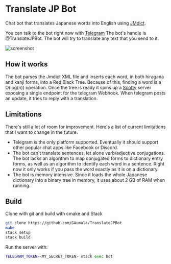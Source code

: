 # Translate JP Bot

Chat bot that translates Japanese words into English using [JMdict](http://edrdg.org/jmdict/j_jmdict.html).

You can talk to the bot right now with [Telegram](https://telegram.org/) The bot's handle is @TranslateJPBot. The bot will try to translate any text that you send to it.

![screenshot](https://user-images.githubusercontent.com/5729175/31618760-70f4b0c8-b258-11e7-86d3-25b3623d1024.jpeg)

## How it works

The bot parses the Jmdict XML file and inserts each word, in both hiragana and kanji forms, into a Red Black Tree. Because of this, finding a word is a O(log(n)) operation. Once the tree is ready it spins up a [Scotty](https://github.com/scotty-web/scotty) server exposing a single endpoint for the telegram Webhook. When telegram posts an update, it tries to reply with a translation.

## Limitations

There's still a lot of room for improvement. Here's a list of current limitations that I want to change in the future.

- Telegram is the only platform supported. Eventually it should support other popular chat apps like Facebook or Discord.
- The bot can't translate sentences, let alone verb/adjective conjugations. The bot lacks an algorithm to map conjugated forms to dictionary entry forms, as well as an algorithm to identify each word in a sentence. Right now it only works if you pass the word exactly as it is on a dictionary.
- The bot is memory intensive. Since it loads the whole Japanese dictionary into a binary tree in memory, it uses about 2 GB of RAM when running.


## Build

Clone with git and build with cmake and Stack
``` bash
git clone https://github.com/GAumala/TranslateJPBot
make
stack setup
stack build
```

Run the server with:

``` bash
TELEGRAM_TOKEN=<MY_SECRET_TOKEN> stack exec bot
```
